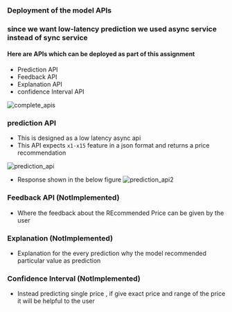 ### Deployment of the model APIs

### since we want low-latency prediction  we used async service instead of sync service

#### Here are APIs which can be deployed as part of this assignment

- Prediction API
- Feedback API 
- Explanation API
- confidence Interval API

![complete_apis](..\IMG\complete_apis.png)

### prediction API
- This is designed as a low latency async api
- This API expects `x1-x15` feature in a json format and returns a price recommendation

![prediction_api](..\IMG\prediction_api.png)

- Response shown in the below figure
![prediction_api2](..\IMG\prediction_api2.png)


### Feedback API (NotImplemented)
- Where the feedback about the REcommended Price can be given by the user

### Explanation (NotImplemented)
- Explanation for the every prediction why the model recommended particular value as prediction

### Confidence Interval (NotImplemented)
 - Instead predicting single price , if give exact price and range of the price it will be helpful to the user


